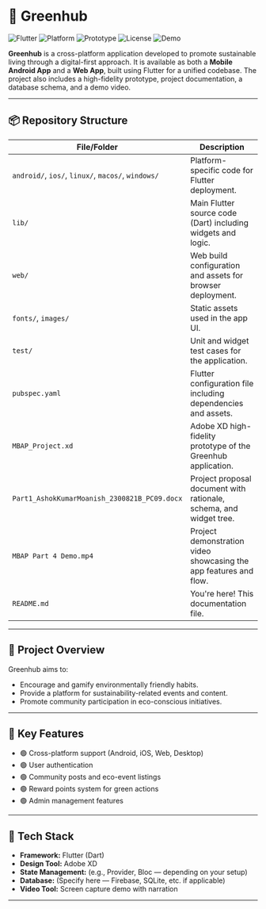 # 🌱 Greenhub

![Flutter](https://img.shields.io/badge/Built%20with-Flutter-blue?logo=flutter)
![Platform](https://img.shields.io/badge/Platform-Android%20%7C%20Web%20%7C%20Desktop-green)
![Prototype](https://img.shields.io/badge/Design-Adobe%20XD-purple)
![License](https://img.shields.io/badge/License-MIT-lightgrey)
![Demo](https://img.shields.io/badge/Demo-Available-brightgreen)

**Greenhub** is a cross-platform application developed to promote sustainable living through a digital-first approach. It is available as both a **Mobile Android App** and a **Web App**, built using Flutter for a unified codebase. The project also includes a high-fidelity prototype, project documentation, a database schema, and a demo video.

---

## 📦 Repository Structure

| File/Folder              | Description                                                                 |
|--------------------------|-----------------------------------------------------------------------------|
| `android/`, `ios/`, `linux/`, `macos/`, `windows/` | Platform-specific code for Flutter deployment.                          |
| `lib/`                   | Main Flutter source code (Dart) including widgets and logic.               |
| `web/`                   | Web build configuration and assets for browser deployment.                 |
| `fonts/`, `images/`      | Static assets used in the app UI.                                          |
| `test/`                  | Unit and widget test cases for the application.                            |
| `pubspec.yaml`           | Flutter configuration file including dependencies and assets.              |
| `MBAP_Project.xd`        | Adobe XD high-fidelity prototype of the Greenhub application.              |
| `Part1_AshokKumarMoanish_2300821B_PC09.docx` | Project proposal document with rationale, schema, and widget tree. |
| `MBAP Part 4 Demo.mp4`   | Project demonstration video showcasing the app features and flow.          |
| `README.md`              | You're here! This documentation file.                                      |

---

## 🎯 Project Overview

Greenhub aims to:
- Encourage and gamify environmentally friendly habits.
- Provide a platform for sustainability-related events and content.
- Promote community participation in eco-conscious initiatives.

---

## 🚀 Key Features

- 🟢 Cross-platform support (Android, iOS, Web, Desktop)
- 🟢 User authentication
- 🟢 Community posts and eco-event listings
- 🟢 Reward points system for green actions
- 🟢 Admin management features

---

## 🧠 Tech Stack

- **Framework:** Flutter (Dart)
- **Design Tool:** Adobe XD
- **State Management:** (e.g., Provider, Bloc — depending on your setup)
- **Database:** (Specify here — Firebase, SQLite, etc. if applicable)
- **Video Tool:** Screen capture demo with narration

---
